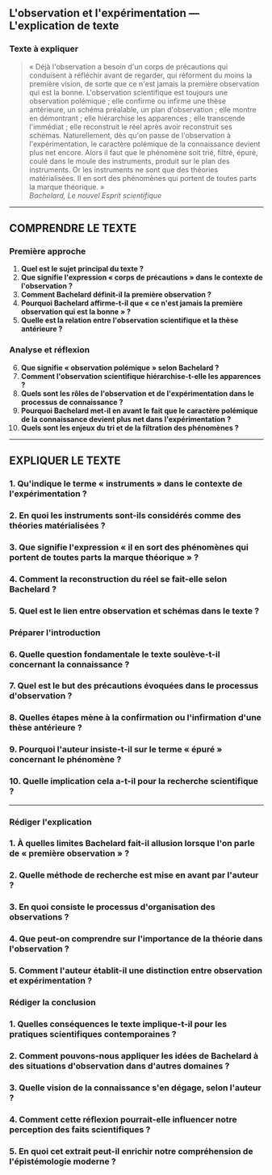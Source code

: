 ## L'observation et l'expérimentation — L'explication de texte

### Texte à expliquer

> « Déjà l'observation a besoin d'un corps de précautions qui conduisent à réfléchir avant de regarder, qui réforment du moins la première vision, de sorte que ce n'est jamais la première observation qui est la bonne. L'observation scientifique est toujours une observation polémique ; elle confirme ou infirme une thèse antérieure, un schéma préalable, un plan d'observation ; elle montre en démontrant ; elle hiérarchise les apparences ; elle transcende l'immédiat ; elle reconstruit le réel après avoir reconstruit ses schémas. Naturellement, dès qu'on passe de l'observation à l'expérimentation, le caractère polémique de la connaissance devient plus net encore. Alors il faut que le phénomène soit trié, filtré, épuré, coulé dans le moule des instruments, produit sur le plan des instruments. Or les instruments ne sont que des théories matérialisées. Il en sort des phénomènes qui portent de toutes parts la marque théorique. »  
> *Bachelard, Le nouvel Esprit scientifique*

---

## COMPRENDRE LE TEXTE

### Première approche

1. **Quel est le sujet principal du texte ?**  
2. **Que signifie l'expression « corps de précautions » dans le contexte de l'observation ?**  
3. **Comment Bachelard définit-il la première observation ?**  
4. **Pourquoi Bachelard affirme-t-il que « ce n'est jamais la première observation qui est la bonne » ?**  
5. **Quelle est la relation entre l'observation scientifique et la thèse antérieure ?**  

### Analyse et réflexion

6. **Que signifie « observation polémique » selon Bachelard ?**  
7. **Comment l'observation scientifique hiérarchise-t-elle les apparences ?**  
8. **Quels sont les rôles de l'observation et de l'expérimentation dans le processus de connaissance ?**  
9. **Pourquoi Bachelard met-il en avant le fait que le caractère polémique de la connaissance devient plus net dans l'expérimentation ?**  
10. **Quels sont les enjeux du tri et de la filtration des phénomènes ?**  

---

## EXPLIQUER LE TEXTE

### 1. Qu'indique le terme « instruments » dans le contexte de l'expérimentation ?  
### 2. En quoi les instruments sont-ils considérés comme des théories matérialisées ?  
### 3. Que signifie l'expression « il en sort des phénomènes qui portent de toutes parts la marque théorique » ?  
### 4. Comment la reconstruction du réel se fait-elle selon Bachelard ?  
### 5. Quel est le lien entre observation et schémas dans le texte ?  

### Préparer l'introduction

### 6. Quelle question fondamentale le texte soulève-t-il concernant la connaissance ?  
### 7. Quel est le but des précautions évoquées dans le processus d'observation ?  
### 8. Quelles étapes mène à la confirmation ou l'infirmation d'une thèse antérieure ?  
### 9. Pourquoi l'auteur insiste-t-il sur le terme « épuré » concernant le phénomène ?  
### 10. Quelle implication cela a-t-il pour la recherche scientifique ?  

---

### Rédiger l'explication

### 1. À quelles limites Bachelard fait-il allusion lorsque l'on parle de « première observation » ?  
### 2. Quelle méthode de recherche est mise en avant par l'auteur ?  
### 3. En quoi consiste le processus d'organisation des observations ?  
### 4. Que peut-on comprendre sur l'importance de la théorie dans l'observation ?  
### 5. Comment l'auteur établit-il une distinction entre observation et expérimentation ?  

### Rédiger la conclusion

### 1. Quelles conséquences le texte implique-t-il pour les pratiques scientifiques contemporaines ?  
### 2. Comment pouvons-nous appliquer les idées de Bachelard à des situations d'observation dans d'autres domaines ?  
### 3. Quelle vision de la connaissance s'en dégage, selon l'auteur ?  
### 4. Comment cette réflexion pourrait-elle influencer notre perception des faits scientifiques ?  
### 5. En quoi cet extrait peut-il enrichir notre compréhension de l'épistémologie moderne ?  